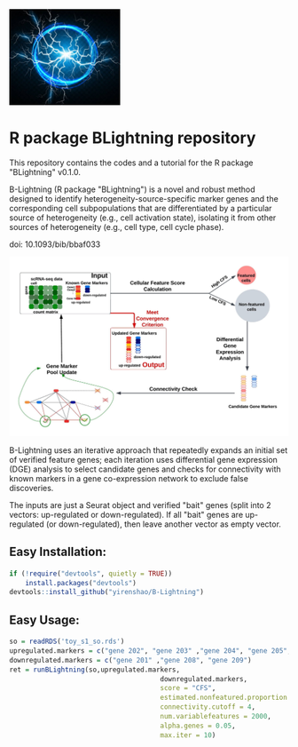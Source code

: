 <img src="https://github.com/yirenshao/B-Lightning/blob/master/blightning.jpg?raw=true" width="200">
  
# R package BLightning repository
  
  
This repository contains the codes and a tutorial for the R package "BLightning" v0.1.0. 
  
B-Lightning (R package "BLightning") is a novel and robust method designed to identify
heterogeneity-source-specific marker genes and the corresponding cell subpopulations that
are differentiated by a particular source of heterogeneity (e.g., cell activation state), isolating
it from other sources of heterogeneity (e.g., cell type, cell cycle phase).

doi: 10.1093/bib/bbaf033
   
<img src="https://github.com/yirenshao/B-Lightning/blob/master/blightning_workflow.jpeg?raw=true">

  
B-Lightning uses an iterative approach that repeatedly expands an initial set of verified feature genes; each iteration
uses differential gene expression (DGE) analysis to select candidate genes and checks
for connectivity with known markers in a gene co-expression network to exclude false discoveries.
  
The inputs are just a Seurat object and verified "bait" genes (split into 2 vectors: up-regulated or down-regulated). If all "bait" genes are up-regulated (or down-regulated), then leave another vector as empty vector.
  

## Easy Installation:
  
```R
if (!require("devtools", quietly = TRUE))
    install.packages("devtools")
devtools::install_github("yirenshao/B-Lightning")
```

## Easy Usage:

```R
so = readRDS('toy_s1_so.rds')
upregulated.markers = c("gene 202", "gene 203" ,"gene 204", "gene 205", "gene 206", "gene 207", "gene 210")
downregulated.markers = c("gene 201" ,"gene 208", "gene 209")
ret = runBLightning(so,upregulated.markers,
                                      downregulated.markers,
                                      score = "CFS",
                                      estimated.nonfeatured.proportion = 0.92,
                                      connectivity.cutoff = 4,
                                      num.variablefeatures = 2000,
                                      alpha.genes = 0.05,
                                      max.iter = 10)
                                      
```
